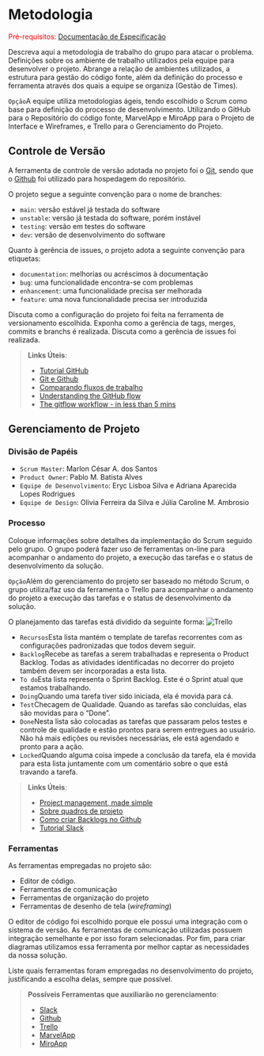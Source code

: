 
# Metodologia

<span style="color:red">Pré-requisitos: <a href="2-Especificação do Projeto.md"> Documentação de Especificação</a></span>

Descreva aqui a metodologia de trabalho do grupo para atacar o problema. Definições sobre os ambiente de trabalho utilizados pela  equipe para desenvolver o projeto. Abrange a relação de ambientes utilizados, a estrutura para gestão do código fonte, além da definição do processo e ferramenta através dos quais a equipe se organiza (Gestão de Times).

`Opção`A equipe utiliza metodologias ágeis, tendo escolhido o Scrum como base para definição do processo de desenvolvimento.
Utilizando o GitHub para o Repositório do código fonte, MarvelApp e MiroApp para o Projeto de Interface e Wireframes, e Trello para o Gerenciamento do Projeto.


## Controle de Versão

A ferramenta de controle de versão adotada no projeto foi o
[Git](https://git-scm.com/), sendo que o [Github](https://github.com)
foi utilizado para hospedagem do repositório.

O projeto segue a seguinte convenção para o nome de branches:

- `main`: versão estável já testada do software
- `unstable`: versão já testada do software, porém instável
- `testing`: versão em testes do software
- `dev`: versão de desenvolvimento do software

Quanto à gerência de issues, o projeto adota a seguinte convenção para
etiquetas:

- `documentation`: melhorias ou acréscimos à documentação
- `bug`: uma funcionalidade encontra-se com problemas
- `enhancement`: uma funcionalidade precisa ser melhorada
- `feature`: uma nova funcionalidade precisa ser introduzida

Discuta como a configuração do projeto foi feita na ferramenta de versionamento escolhida. Exponha como a gerência de tags, merges, commits e branchs é realizada. Discuta como a gerência de issues foi realizada.

> **Links Úteis**:
> - [Tutorial GitHub](https://guides.github.com/activities/hello-world/)
> - [Git e Github](https://www.youtube.com/playlist?list=PLHz_AreHm4dm7ZULPAmadvNhH6vk9oNZA)
>  - [Comparando fluxos de trabalho](https://www.atlassian.com/br/git/tutorials/comparing-workflows)
> - [Understanding the GitHub flow](https://guides.github.com/introduction/flow/)
> - [The gitflow workflow - in less than 5 mins](https://www.youtube.com/watch?v=1SXpE08hvGs)

## Gerenciamento de Projeto

### Divisão de Papéis

- `Scrum Master`: Marlon César A. dos Santos
- `Product Owner`: Pablo M. Batista Alves
- `Equipe de Desenvolvimento`: Eryc Lisboa Silva e Adriana Aparecida Lopes Rodrigues
- `Equipe de Design`: Olivia Ferreira da Silva e Júlia Caroline M. Ambrosio

### Processo

Coloque  informações sobre detalhes da implementação do Scrum seguido pelo grupo. O grupo poderá fazer uso de ferramentas on-line para acompanhar o andamento do projeto, a execução das tarefas e o status de desenvolvimento da solução.

`Opção`Além do gerenciamento do projeto ser baseado no método Scrum, o grupo utiliza/faz uso da ferramenta o Trello para acompanhar o andamento do projeto a execução das tarefas e o status de desenvolvimento da solução.

O planejamento das tarefas está dividido da seguinte forma:
![Trello](https://user-images.githubusercontent.com/111783703/194444029-db7ed15e-0359-4cc5-b99f-7f6a908112d4.PNG)

- `Recursos`Esta lista mantém o template de tarefas recorrentes com as configurações padronizadas que todos devem seguir.
- `Backlog`Recebe as tarefas a serem trabalhadas e representa o Product Backlog. Todas as atividades identificadas no decorrer do projeto também devem ser incorporadas a esta lista.
- `To do`Esta lista representa o Sprint Backlog. Este é o Sprint atual que estamos trabalhando.
- `Doing`Quando uma tarefa tiver sido iniciada, ela é movida para cá.
- `Test`Checagem de Qualidade. Quando as tarefas são concluídas, elas são movidas para o “Done”.
- `Done`Nesta lista são colocadas as tarefas que passaram pelos testes e controle de qualidade e estão prontos para serem entregues ao usuário. Não há mais edições ou revisões necessárias, ele está agendado e pronto para a ação.
- `Locked`Quando alguma coisa impede a conclusão da tarefa, ela é movida para esta lista juntamente com um comentário sobre o que está travando a tarefa.

> **Links Úteis**:
> - [Project management, made simple](https://github.com/features/project-management/)
> - [Sobre quadros de projeto](https://docs.github.com/pt/github/managing-your-work-on-github/about-project-boards)
> - [Como criar Backlogs no Github](https://www.youtube.com/watch?v=RXEy6CFu9Hk)
> - [Tutorial Slack](https://slack.com/intl/en-br/)

### Ferramentas

As ferramentas empregadas no projeto são:

- Editor de código.
- Ferramentas de comunicação
- Ferramentas de organização do projeto
- Ferramentas de desenho de tela (_wireframing_)

O editor de código foi escolhido porque ele possui uma integração com o
sistema de versão. As ferramentas de comunicação utilizadas possuem
integração semelhante e por isso foram selecionadas. Por fim, para criar
diagramas utilizamos essa ferramenta por melhor captar as
necessidades da nossa solução.

Liste quais ferramentas foram empregadas no desenvolvimento do projeto, justificando a escolha delas, sempre que possível.
 
> **Possíveis Ferramentas que auxiliarão no gerenciamento**: 
> - [Slack](https://slack.com/)
> - [Github](https://github.com/)
> - [Trello](https://trello.com/)
> - [MarvelApp](https://marvelapp.com/)
> - [MiroApp](https://miro.com/)
> 
